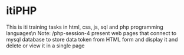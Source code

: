 # itiPHP
This is iti training tasks in html, css, js, sql and php programming languages\n
Note: /php-session-4 present web pages that connect to mysql database to store data token from HTML form and display it and delete or view it in a single page
